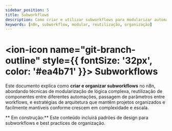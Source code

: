 ```yaml
---
sidebar_position: 5
title: Subworkflows
description: Como criar e utilizar subworkflows para modularizar automações no n8n
keywords: [n8n, subworkflow, modular, reutilização, organização]
---
```


# <ion-icon name="git-branch-outline" style={{ fontSize: '32px', color: '#ea4b71' }}></ion-icon> Subworkflows

Este documento explica como **criar e organizar subworkflows** no n8n, abordando técnicas de modularização de lógica complexa, reutilização de componentes entre diferentes automações, passagem de parâmetros entre workflows, e estratégias de arquitetura que mantêm projetos organizados e facilmente mantíveis conforme crescem em complexidade e escala.

** Em construção:** Este conteúdo incluirá padrões de design para subworkflows e best practices de organização.
